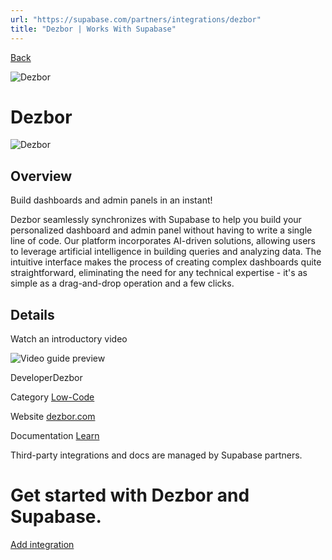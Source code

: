 ```yaml
---
url: "https://supabase.com/partners/integrations/dezbor"
title: "Dezbor | Works With Supabase"
---
```


[Back](https://supabase.com/partners/integrations)

![Dezbor](https://supabase.com/_next/image?url=https%3A%2F%2Fobuldanrptloktxcffvn.supabase.co%2Fstorage%2Fv1%2Fobject%2Fpublic%2Fimages%2Fintegrations%2Fdezbor%2Fdezbor_logo.jpeg&w=128&q=75&dpl=dpl_7FY8EmFQ6G3YqautJ4Fvh1viLnvu)

# Dezbor

![Dezbor](https://supabase.com/_next/image?url=https%3A%2F%2Fobuldanrptloktxcffvn.supabase.co%2Fstorage%2Fv1%2Fobject%2Fpublic%2Fimages%2Fintegrations%2Fdezbor%2Fdezbor_og.webp&w=3840&q=75&dpl=dpl_7FY8EmFQ6G3YqautJ4Fvh1viLnvu)

## Overview

Build dashboards and admin panels in an instant!

Dezbor seamlessly synchronizes with Supabase to help you build your personalized dashboard and admin panel without having to write a single line of code. Our platform incorporates AI-driven solutions, allowing users to leverage artificial intelligence in building queries and analyzing data. The intuitive interface makes the process of creating complex dashboards quite straightforward, eliminating the need for any technical expertise - it's as simple as a drag-and-drop operation and a few clicks.

## Details

Watch an introductory video

![Video guide preview](https://supabase.com/_next/image?url=%2Fimages%2Fblur.png&w=3840&q=75&dpl=dpl_7FY8EmFQ6G3YqautJ4Fvh1viLnvu)

DeveloperDezbor

Category [Low-Code](https://supabase.com/partners/integrations#low-code)

Website [dezbor.com](https://dezbor.com/)

Documentation [Learn](https://dezbor.com/integrations/supabase)

Third-party integrations and docs are managed by Supabase partners.

# Get started with Dezbor and Supabase.

[Add integration](https://dezbor.com/integrations/supabase)